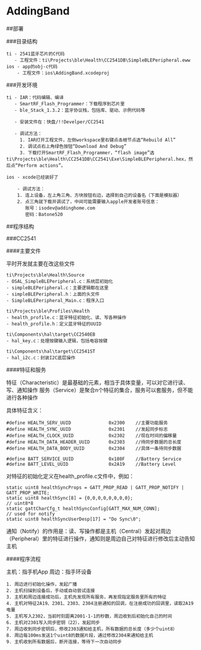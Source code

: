 AddingBand
==========

##部署

###目录结构

    ti - 2541蓝牙芯片的C代码
       - 工程文件：ti\Projects\ble\Health\CC2541DB\SimpleBLEPeripheral.eww
    ios - app的obj-c代码
        - 工程文件：ios\AddingBand.xcodeproj

###开发环境

    ti - IAR：代码编辑、编译
       - SmartRF_Flash_Programmer：下载程序到芯片里
       - ble_Stack_1.3.2：蓝牙协议栈，包括库、驱动、示例代码等
       
       - 安装文件在：快盘/!!Develper/CC2541
       
       - 调试方法：
         1. IAR打开工程文件，左侧workspace里右键点击根节点选“Rebuild All”
         2. 调试点右上角绿色按钮“Download And Debug”
         3. 下载打开SmartRF_Flash_Programmer，“flash image”选ti\Projects\ble\Health\CC2541DB\CC2541\Exe\SimpleBLEPeripheral.hex，然后点“Perform actions”。
       
    ios - xcode已经装好了
    
        - 调试方法：
        1. 连上设备，左上角三角、方块按钮右边，选择到自己的设备名（下面是模拟器）
        2. 点三角就下载并调试了，中间可能需要输入apple开发者账号信息：
           账号：isodev@addinghome.com
           密码：Batone520
    
##程序结构

###CC2541

####主要文件

平时开发就主要在改这些文件

    ti\Projects\ble\Health\Source
    - OSAL_SimpleBLEPeripheral.c：系统层初始化
    - simpleBLEPeripheral.c：主要逻辑都在这里
    - simpleBLEPeripheral.h：上面的头文件
    - SimpleBLEPeripheral_Main.c：程序入口
    
    ti\Projects\ble\Profiles\Health
    - health_profile.c：蓝牙特征初始化、读、写各种操作
    - health_profile.h：定义蓝牙特征的UUID
    
    ti\Components\hal\target\CC2540EB
    - hal_key.c：处理按键输入逻辑，包括电容按键
    
    ti\Components\hal\target\CC2541ST
    - hal_i2c.c：封装I2C底层操作
    
####特征和服务

特征（Characteristic）是最基础的元素，相当于具体变量，可以对它进行读、写、通知操作
服务（Service）是聚合n个特征的集合，服务可以套服务，但不能进行各种操作
    
具体特征含义：
    
    #define HEALTH_SERV_UUID              0x2300    //主要功能服务
    #define HEALTH_SYNC_UUID              0x2301    //发起同步标志
    #define HEALTH_CLOCK_UUID             0x2302    //现在时间的偏移量
    #define HEALTH_DATA_HEADER_UUID       0x2303    //待同步数据的总长度
    #define HEALTH_DATA_BODY_UUID         0x2304    //具体一条待同步数据
    
    #define BATT_SERVICE_UUID             0x180F    //Battery Service
    #define BATT_LEVEL_UUID               0x2A19    //Battery Level
    
对特征的初始化定义在health_profile.c文件中，例如：

    static uint8 healthSyncProps = GATT_PROP_READ | GATT_PROP_NOTIFY | GATT_PROP_WRITE;
    static uint8 healthSync[8] = {0,0,0,0,0,0,0,0};                                         // uint8*8
    static gattCharCfg_t healthSyncConfig[GATT_MAX_NUM_CONN];                               // used for notify
    static uint8 healthSyncUserDesp[17] = "Do Sync\0";

通知（Notify）的作用是：读、写操作都是主机（Central）发起对周边（Peripheral）里的特征进行操作，通知则是周边自己对特征进行修改后主动告知主机

####程序流程

主机：指手机App
周边：指手环设备

    1. 周边进行初始化操作，发起广播
    2. 主机扫描到设备后，手动或自动尝试连接
    3. 主机和周边连接成功后，主机先发现所有服务，再发现指定服务里所有的特征
    4. 主机对特征2A19、2301、2303、2304注册通知的回调，在注册成功的回调里，读取2A19电量
    5. 主机写入2302，当前时刻距离2001-1-1的秒数，周边收到后初始化自己的时间
    6. 主机对2301写入同步密钥（22），发起同步
    7. 周边收到同步密钥后，修改2303通知给主机，所有数据的总长度（多少个uint8）
    8. 周边每100ms发送1个uint8的数据片段，通过修改2304来通知给主机
    9. 主机收到所有数据后，断开连接，等待下一次自动同步
